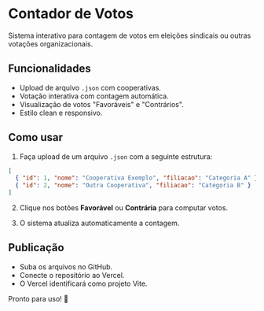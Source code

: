 # Contador de Votos

Sistema interativo para contagem de votos em eleições sindicais ou outras votações organizacionais.

## Funcionalidades

- Upload de arquivo `.json` com cooperativas.
- Votação interativa com contagem automática.
- Visualização de votos "Favoráveis" e "Contrários".
- Estilo clean e responsivo.

## Como usar

1. Faça upload de um arquivo `.json` com a seguinte estrutura:

```json
[
  { "id": 1, "nome": "Cooperativa Exemplo", "filiacao": "Categoria A" },
  { "id": 2, "nome": "Outra Cooperativa", "filiacao": "Categoria B" }
]
```

2. Clique nos botões **Favorável** ou **Contrária** para computar votos.

3. O sistema atualiza automaticamente a contagem.

## Publicação

- Suba os arquivos no GitHub.
- Conecte o repositório ao Vercel.
- O Vercel identificará como projeto Vite.

Pronto para uso! 🎉